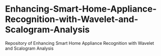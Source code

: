 # Enhancing-Smart-Home-Appliance-Recognition-with-Wavelet-and-Scalogram-Analysis
Repository of Enhancing Smart Home Appliance Recognition with Wavelet and Scalogram Analysis
